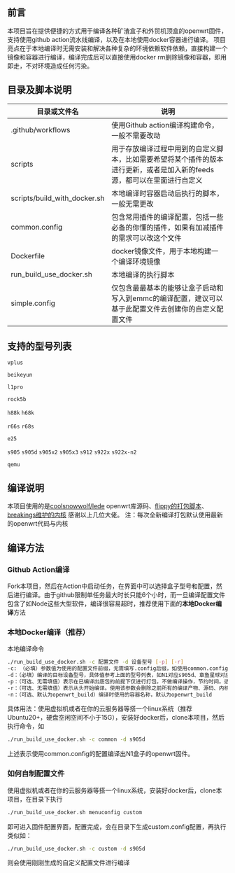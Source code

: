 ## 前言
本项目旨在提供便捷的方式用于编译各种矿渣盒子和外贸机顶盒的openwrt固件，支持使用github action流水线编译，以及在本地使用docker容器进行编译。
项目亮点在于本地编译时无需安装和解决各种复杂的环境依赖软件依赖，直接构建一个镜像和容器进行编译，编译完成后可以直接使用docker rm删除镜像和容器，即用即走，不对环境造成任何污染。

## 目录及脚本说明

| 目录或文件名             | 说明                  |
|------------------------|----------------------|
|.github/workflows|使用Github action编译构建命令，一般不需要改动
|scripts|用于存放编译过程中用到的自定义脚本，比如需要希望将某个插件的版本进行更新，或者是加入新的feeds源，都可以在里面进行自定义
|scripts/build_with_docker.sh|本地编译时容器启动后执行的脚本，一般无需更改
|common.config|包含常用插件的编译配置，包括一些必备的你懂的插件，如果有加减插件的需求可以改这个文件
|Dockerfile|docker镜像文件，用于本地构建一个编译环境镜像
|run_build_use_docker.sh|本地编译的执行脚本
|simple.config|仅包含最最基本的能够让盒子启动和写入到emmc的编译配置，建议可以基于此配置文件去创建你的自定义配置文件

## 支持的型号列表
`vplus`

`beikeyun`

`l1pro`

`rock5b`

`h88k` `h68k`

`r66s` `r68s`

`e25`

`s905` `s905d` `s905x2` `s905x3` `s912` `s922x` `s922x-n2`

`qemu`

## 编译说明
本项目使用的是[coolsnowwolf/lede](https://github.com/coolsnowwolf/lede) openwrt库源码、[flippy的打包脚本](https://github.com/unifreq/openwrt_packit)、[breakings维护的内核](https://github.com/breakings/OpenWrt) 感谢以上几位大佬。
注：每次全新编译打包默认使用最新的openwrt代码与内核

## 编译方法
### Github Action编译
Fork本项目，然后在Action中启动任务，在界面中可以选择盒子型号和配置，然后进行编译。由于github限制单任务最大时长只能6个小时，而一旦编译配置文件包含了如Node这些大型软件，编译很容易超时，推荐使用下面的**本地Docker编译**方法

### 本地Docker编译（推荐）
本地编译命令
```bash
./run_build_use_docker.sh -c 配置文件 -d 设备型号 [-p] [-r]
-c: （必填）参数值为使用的配置文件前缀，无需填写.config后缀，如使用common.config则只需填.config
-d：（必填）编译的目标设备型号，具体值参考上面的型号列表，如N1对应s905d、章鱼星球对应s912
-p：（可选、无需填值）表示在已编译出底包的前提下仅进行打包，不做编译操作，节约时间。适用于需要使用同个底包打包出多种盒子镜像的场景
-r：（可选、无需填值）表示从头开始编译。使用该参数会删除之前所有的编译产物、源码、内核，重新拉取最新的源码和内核进行编译，实际效果和首次编译一样
-n：（可选、默认为openwrt_build）编译时使用的容器名称，默认为openwrt_build
```
具体用法：使用虚拟机或者在你的云服务器等搭一个linux系统（推荐Ubuntu20+，硬盘空闲空间不小于15G），安装好docker后，clone本项目，然后执行命令，如
```bash
./run_build_use_docker.sh -c common -d s905d
```
上述表示使用common.config的配置编译出N1盒子的openwrt固件。
### 如何自制配置文件
使用虚拟机或者在你的云服务器等搭一个linux系统，安装好docker后，clone本项目，在目录下执行
```bash
./run_build_use_docker.sh menuconfig custom
```
即可进入固件配置界面，配置完成，会在目录下生成custom.config配置，再执行类似如：
```bash
./run_build_use_docker.sh -c custom -d s905d
```
则会使用刚刚生成的自定义配置文件进行编译
